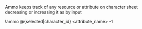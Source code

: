 Ammo keeps track of any resource or attribute on character sheet decreasing or increasing it as by input

!ammo @{selected|character_id} <attribute_name> -1
